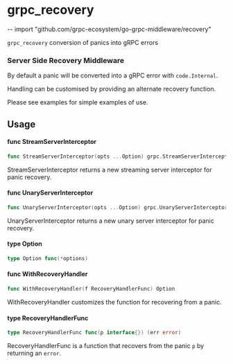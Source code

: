 # grpc_recovery
--
    import "github.com/grpc-ecosystem/go-grpc-middleware/recovery"

`grpc_recovery` conversion of panics into gRPC errors


### Server Side Recovery Middleware

By default a panic will be converted into a gRPC error with `code.Internal`.

Handling can be customised by providing an alternate recovery function.

Please see examples for simple examples of use.

## Usage

#### func  StreamServerInterceptor

```go
func StreamServerInterceptor(opts ...Option) grpc.StreamServerInterceptor
```
StreamServerInterceptor returns a new streaming server interceptor for panic
recovery.

#### func  UnaryServerInterceptor

```go
func UnaryServerInterceptor(opts ...Option) grpc.UnaryServerInterceptor
```
UnaryServerInterceptor returns a new unary server interceptor for panic
recovery.

#### type Option

```go
type Option func(*options)
```


#### func  WithRecoveryHandler

```go
func WithRecoveryHandler(f RecoveryHandlerFunc) Option
```
WithRecoveryHandler customizes the function for recovering from a panic.

#### type RecoveryHandlerFunc

```go
type RecoveryHandlerFunc func(p interface{}) (err error)
```

RecoveryHandlerFunc is a function that recovers from the panic `p` by returning
an `error`.
